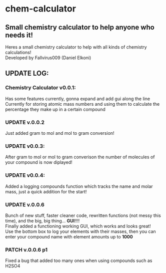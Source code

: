 # **chem-calculator**
## **Small chemistry calculator to help anyone who needs it!**
Heres a small chemistry calculator to help with all kinds of chemistry calculations!</br>
Developed by Fallvirus009 (Daniel Elkoni) 
## **UPDATE LOG:**
### **Chemistry Calculator v0.0.1:**
Has some features currently, gonna expand and add gui along the line
Currently for storing atomic mass numbers and using them to calculate the percentage they make up in a certain compound
### **UPDATE v.0.0.2**
Just added gram to mol and mol to gram conversion!
### **UPDATE v0.0.3:**
After gram to mol or mol to gram converison the number of molecules of your compound is now diplayed!
### **UPDATE v0.0.4:**
Added a logging compounds function which tracks the name and molar mass, just a quick addition for the start!
### **UPDATE v.0.0.6**
Bunch of new stuff, faster cleaner code, rewritten functions (not messy this time), and the big, big thing... **GUI**!!!! </br>
Finally added a functioning working GUI, which works and looks great! </br>
Use the bottom box to log your elements with their masses, then you can enter your compound name with element amounts up to **1000**
### **PATCH v.0.0.6 p1**
Fixed a bug that added too many ones when using compounds such as H2SO4

